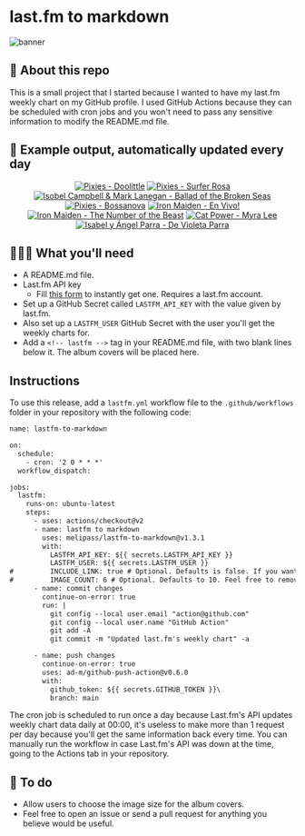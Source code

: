 # last.fm to markdown

![banner](banner.png)

## 🤖 About this repo
This is a small project that I started because I wanted to have my last.fm weekly chart on my GitHub profile. I used GitHub Actions because they can be scheduled with cron jobs and you won't need to pass any sensitive information to modify the README.md file.

## 🎵 Example output, automatically updated every day
<!-- lastfm -->
<p align="center"><a href="https://www.last.fm/music/Pixies/Doolittle"><img src="https://lastfm.freetls.fastly.net/i/u/64s/baafa02626d54475c412e80c6b121193.jpg" title="Pixies - Doolittle"></a> <a href="https://www.last.fm/music/Pixies/Surfer+Rosa"><img src="https://lastfm.freetls.fastly.net/i/u/64s/7a0af4bf09044557ac7bbb916eee1fc0.png" title="Pixies - Surfer Rosa"></a> <a href="https://www.last.fm/music/Isobel+Campbell+&+Mark+Lanegan/Ballad+of+the+Broken+Seas"><img src="https://lastfm.freetls.fastly.net/i/u/64s/bb1d9a39586d4b1985052e4b57b947fe.png" title="Isobel Campbell & Mark Lanegan - Ballad of the Broken Seas"></a> <a href="https://www.last.fm/music/Pixies/Bossanova"><img src="https://lastfm.freetls.fastly.net/i/u/64s/6d729a661ee0278e2777546113f9b61d.jpg" title="Pixies - Bossanova"></a> <a href="https://www.last.fm/music/Iron+Maiden/En+Vivo!"><img src="https://lastfm.freetls.fastly.net/i/u/64s/b799592a1d1642c29596b518b8aaae40.jpg" title="Iron Maiden - En Vivo!"></a> <a href="https://www.last.fm/music/Iron+Maiden/The+Number+of+the+Beast"><img src="https://lastfm.freetls.fastly.net/i/u/64s/4848a0ce2f98376b71c932e409e9afb4.jpg" title="Iron Maiden - The Number of the Beast"></a> <a href="https://www.last.fm/music/Cat+Power/Myra+Lee"><img src="https://lastfm.freetls.fastly.net/i/u/64s/f04295b594d54f9c982e3e84878c7067.png" title="Cat Power - Myra Lee"></a> <a href="https://www.last.fm/music/Isabel+y+%C3%81ngel+Parra/De+Violeta+Parra"><img src="https://lastfm.freetls.fastly.net/i/u/64s/874f0129762546f5c6a0a429f275bcd5.jpg" title="Isabel y Ángel Parra - De Violeta Parra"></a> </p>

          
## 👩🏽‍💻 What you'll need
* A README.md file.
* Last.fm API key
  * Fill [this form](https://www.last.fm/api/account/create) to instantly get one. Requires a last.fm account.
* Set up a GitHub Secret called ```LASTFM_API_KEY``` with the value given by last.fm.
* Also set up a ```LASTFM_USER``` GitHub Secret with the user you'll get the weekly charts for.
* Add a ```<!-- lastfm -->``` tag in your README.md file, with two blank lines below it. The album covers will be placed here.

## Instructions
To use this release, add a ```lastfm.yml``` workflow file to the ```.github/workflows``` folder in your repository with the following code:
```diff
name: lastfm-to-markdown

on:
  schedule:
    - cron: '2 0 * * *'
  workflow_dispatch:

jobs:
  lastfm:
    runs-on: ubuntu-latest
    steps:
      - uses: actions/checkout@v2
      - name: lastfm to markdown
        uses: melipass/lastfm-to-markdown@v1.3.1
        with:
          LASTFM_API_KEY: ${{ secrets.LASTFM_API_KEY }}
          LASTFM_USER: ${{ secrets.LASTFM_USER }}
#         INCLUDE_LINK: true # Optional. Defaults is false. If you want to include the link to the album page, set this to true.
#         IMAGE_COUNT: 6 # Optional. Defaults to 10. Feel free to remove this line if you want.
      - name: commit changes
        continue-on-error: true
        run: |
          git config --local user.email "action@github.com"
          git config --local user.name "GitHub Action"
          git add -A
          git commit -m "Updated last.fm's weekly chart" -a

      - name: push changes
        continue-on-error: true
        uses: ad-m/github-push-action@v0.6.0
        with:
          github_token: ${{ secrets.GITHUB_TOKEN }}\
          branch: main
```
The cron job is scheduled to run once a day because Last.fm's API updates weekly chart data daily at 00:00, it's useless to make more than 1 request per day because you'll get the same information back every time. You can manually run the workflow in case Last.fm's API was down at the time, going to the Actions tab in your repository.

## 🚧 To do
* Allow users to choose the image size for the album covers.
* Feel free to open an issue or send a pull request for anything you believe would be useful.
